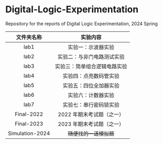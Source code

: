 # Digital-Logic-Experimentation

Repository for the reports of Digital Logic Experimentation, 2024 Spring

|   文件夹名称    |           实验内容           |
| :-------------: | :--------------------------: |
|      lab1       |      实验一：示波器实验      |
|      lab2       |  实验二：与非门电路测试实验  |
|      lab3       | 实验三：简单组合逻辑电路实验 |
|      lab4       |    实验四：点亮数码管实验    |
|      lab5       |    实验五：四位全加器实验    |
|      lab6       |      实验六：计数器实验      |
|      lab7       |    实验七：串行密码锁实验    |
|   Final-2022    |  2022 年期末考试题（之一）   |
|   Final-2023    |  2023 年期末考试题（之一）   |
| Simulation-2024 |    ~~随便找的一道模拟题~~    |
